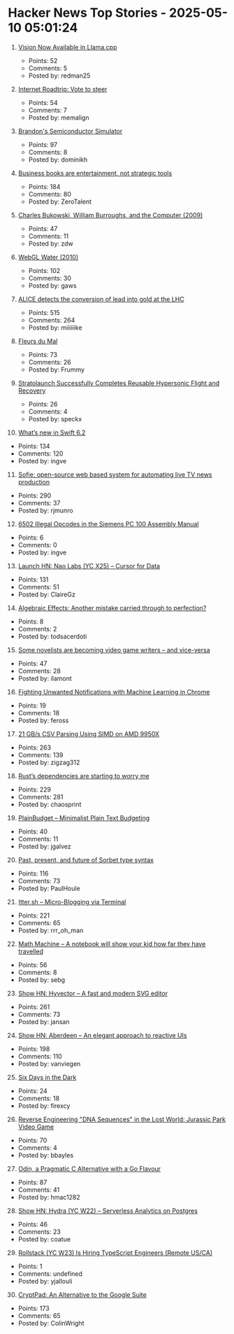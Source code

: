 # Hacker News Top Stories - 2025-05-10 05:01:24

1. [Vision Now Available in Llama.cpp](https://github.com/ggml-org/llama.cpp/blob/master/docs/multimodal.md)
   - Points: 52
   - Comments: 5
   - Posted by: redman25

2. [Internet Roadtrip: Vote to steer](https://neal.fun/internet-roadtrip/)
   - Points: 54
   - Comments: 7
   - Posted by: memalign

3. [Brandon's Semiconductor Simulator](https://brandonli.net/semisim/)
   - Points: 97
   - Comments: 8
   - Posted by: dominikh

4. [Business books are entertainment, not strategic tools](https://theorthagonist.substack.com/p/why-reading-business-books-is-a-waste)
   - Points: 184
   - Comments: 80
   - Posted by: ZeroTalent

5. [Charles Bukowski, William Burroughs, and the Computer (2009)](https://realitystudio.org/bibliographic-bunker/charles-bukowski-william-burroughs-and-the-computer/)
   - Points: 47
   - Comments: 11
   - Posted by: zdw

6. [WebGL Water (2010)](https://madebyevan.com/webgl-water/)
   - Points: 102
   - Comments: 30
   - Posted by: gaws

7. [ALICE detects the conversion of lead into gold at the LHC](https://www.home.cern/news/news/physics/alice-detects-conversion-lead-gold-lhc)
   - Points: 515
   - Comments: 264
   - Posted by: miiiiiike

8. [Fleurs du Mal](https://fleursdumal.org)
   - Points: 73
   - Comments: 26
   - Posted by: Frummy

9. [Stratolaunch Successfully Completes Reusable Hypersonic Flight and Recovery](https://www.stratolaunch.com/news/stratolaunch-successfully-completes-reusable-hypersonic-flight-and-recovery-with-talon-a2-vehicle/)
   - Points: 26
   - Comments: 4
   - Posted by: speckx

10. [What’s new in Swift 6.2](https://www.hackingwithswift.com/articles/277/whats-new-in-swift-6-2)
   - Points: 134
   - Comments: 120
   - Posted by: ingve

11. [Sofie: open-source web based system for automating live TV news production](https://nrkno.github.io/sofie-core/)
   - Points: 290
   - Comments: 37
   - Posted by: rjmunro

12. [6502 Illegal Opcodes in the Siemens PC 100 Assembly Manual](https://www.pagetable.com/?p=1798)
   - Points: 6
   - Comments: 0
   - Posted by: ingve

13. [Launch HN: Nao Labs (YC X25) – Cursor for Data](undefined)
   - Points: 131
   - Comments: 51
   - Posted by: ClaireGz

14. [Algebraic Effects: Another mistake carried through to perfection?](https://kjosib.github.io/Counterpoint/effects.html)
   - Points: 8
   - Comments: 2
   - Posted by: todsacerdoti

15. [Some novelists are becoming video game writers – and vice-versa](https://www.theguardian.com/games/2025/apr/30/novelists-video-game-writers)
   - Points: 47
   - Comments: 28
   - Posted by: ilamont

16. [Fighting Unwanted Notifications with Machine Learning in Chrome](https://blog.chromium.org/2025/05/fighting-unwanted-notifications-with.html)
   - Points: 19
   - Comments: 18
   - Posted by: feross

17. [21 GB/s CSV Parsing Using SIMD on AMD 9950X](https://nietras.com/2025/05/09/sep-0-10-0/)
   - Points: 263
   - Comments: 139
   - Posted by: zigzag312

18. [Rust’s dependencies are starting to worry me](https://vincents.dev/blog/rust-dependencies-scare-me/?)
   - Points: 229
   - Comments: 281
   - Posted by: chaosprint

19. [PlainBudget – Minimalist Plain Text Budgeting](https://plainbudget.com/)
   - Points: 40
   - Comments: 11
   - Posted by: jgalvez

20. [Past, present, and future of Sorbet type syntax](https://blog.jez.io/history-of-sorbet-syntax/)
   - Points: 116
   - Comments: 73
   - Posted by: PaulHoule

21. [Itter.sh – Micro-Blogging via Terminal](https://www.itter.sh/)
   - Points: 221
   - Comments: 65
   - Posted by: rrr_oh_man

22. [Math Machine – A notebook will show your kid how far they have travelled](https://kidswholovemath.substack.com/p/math-machine)
   - Points: 56
   - Comments: 8
   - Posted by: sebg

23. [Show HN: Hyvector – A fast and modern SVG editor](https://www.hyvector.com)
   - Points: 261
   - Comments: 73
   - Posted by: jansan

24. [Show HN: Aberdeen – An elegant approach to reactive UIs](https://aberdeenjs.org/)
   - Points: 198
   - Comments: 110
   - Posted by: vanviegen

25. [Six Days in the Dark](https://tonyyo11.github.io/posts/Six-Days-in-the-Dark/)
   - Points: 24
   - Comments: 18
   - Posted by: firexcy

26. [Reverse Engineering "DNA Sequences" in the Lost World: Jurassic Park Video Game](https://32bits.substack.com/p/under-the-microscope-the-lost-world)
   - Points: 70
   - Comments: 4
   - Posted by: bbayles

27. [Odin, a Pragmatic C Alternative with a Go Flavour](http://bitshifters.cc/2025/05/04/odin.html)
   - Points: 87
   - Comments: 41
   - Posted by: hmac1282

28. [Show HN: Hydra (YC W22) – Serverless Analytics on Postgres](https://www.hydra.so/)
   - Points: 46
   - Comments: 23
   - Posted by: coatue

29. [Rollstack (YC W23) Is Hiring TypeScript Engineers (Remote US/CA)](https://www.ycombinator.com/companies/rollstack-2/jobs/QPqpb1n-software-engineer-typescript-us-canada)
   - Points: 1
   - Comments: undefined
   - Posted by: yjallouli

30. [CryptPad: An Alternative to the Google Suite](https://cryptpad.org/)
   - Points: 173
   - Comments: 65
   - Posted by: ColinWright

